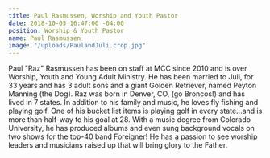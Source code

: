 ```yaml
---
title: Paul Rasmussen, Worship and Youth Pastor
date: 2018-10-05 16:47:00 -04:00
position: Worship & Youth Pastor
name: Paul Rasmussen
image: "/uploads/PaulandJuli.crop.jpg"
---
```


Paul "Raz" Rasmussen has been on staff at MCC since 2010 and is over Worship, Youth and Young Adult Ministry. He has been married to Juli, for 33 years and has 3 adult sons and a giant Golden Retriever, named Peyton Manning (the Dog). Raz was born in Denver, CO, (go Broncos!) and has lived in 7 states. In addition to his family and music, he loves fly fishing and playing golf. One of his bucket list items is playing golf in every state...and is more than half-way to his goal at 28. With a music degree from Colorado University, he has produced albums and even sung background vocals on two shows for the top-40 band Foreigner! He has a passion to see worship leaders and musicians raised up that will bring glory to the Father.
